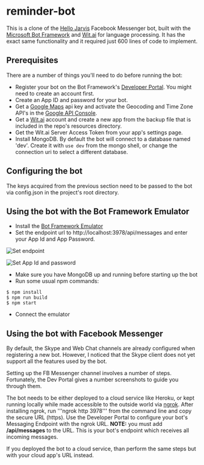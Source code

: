 # reminder-bot

This is a clone of the [Hello Jarvis](https://facebook.com/helloimjarvis/) Facebook Messenger bot, built with the [Microsoft Bot Framework](https://dev.botframework.com/) and [Wit.ai](https://wit.ai) for language processing. It has the exact same functionality and it required just 600 lines of code to implement.

## Prerequisites
There are a number of things you'll need to do before running the bot:
* Register your bot on the Bot Framework's [Developer Portal](https://dev.botframework.com/bots/new). You might need to create an account first.
* Create an App ID and password for your bot.
* Get a [Google Maps](https://developers.google.com/maps/web-services/) api key and activate the Geocoding and Time Zone API's in the [Google API Console](https://console.cloud.google.com/).
* Get a [Wit.ai](https://wit.ai) account and create a new app from the backup file that is included in the repo's resources directory.
* Get the Wit.ai Server Access Token from your app's settings page.
* Install MongoDB. By default the bot will connect to a database named 'dev'. Create it with ```use dev``` from the mongo shell, or change the connection uri to select a different database.

## Configuring the bot
The keys acquired from the previous section need to be passed to the bot via config.json in the project's root directory.

## Using the bot with the Bot Framework Emulator
* Install the [Bot Framework Emulator](https://docs.botframework.com/en-us/tools/bot-framework-emulator/)
* Set the endpoint url to http://localhost:3978/api/messages and enter your App Id and App Password.

![Set endpoint](https://cloud.githubusercontent.com/assets/3374297/21108231/cf2f3340-c094-11e6-8870-3ca4cfe2f8a6.png)

![Set App Id and password](https://cloud.githubusercontent.com/assets/3374297/21108232/cf6547be-c094-11e6-86cc-2b992ecb0a45.png)

* Make sure you have MongoDB up and running before starting up the bot
* Run some usual npm commands:

```
$ npm install
$ npm run build
$ npm start
```
* Connect the emulator

## Using the bot with Facebook Messenger
By default, the Skype and Web Chat channels are already configured when registering a new bot. However, I noticed that the Skype client does not yet support all the features used by the bot.

Setting up the FB Messenger channel involves a number of steps. Fortunately, the Dev Portal gives a number screenshots to guide you through them.

The bot needs to be either deployed to a cloud service like Heroku, or kept running locally while made accessible to the outside world via [ngrok](https://ngrok.com/).
After installing ngrok, run '''ngrok http 3978''' from the command line and copy the secure URL (https). Use the Developer Portal to configure your bot's Messaging Endpoint with the ngrok URL. **NOTE:** you must add **/api/messages** to the URL. This is your bot's endpoint which receives all incoming messages.

If you deployed the bot to a cloud service, than perform the same steps but with your cloud app's URL instead.